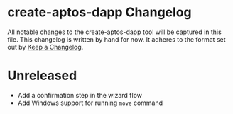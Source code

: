# create-aptos-dapp Changelog

All notable changes to the create-aptos-dapp tool will be captured in this file. This changelog is written by hand for now. It adheres to the format set out by [Keep a Changelog](https://keepachangelog.com/en/1.0.0/).

# Unreleased

- Add a confirmation step in the wizard flow
- Add Windows support for running `move` command

